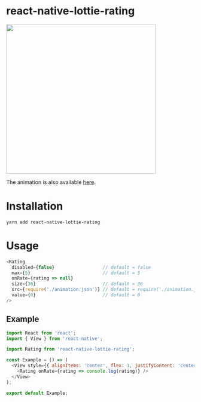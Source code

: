 # react-native-lottie-rating
<img src="https://raw.githubusercontent.com/sonaye/react-native-lottie-rating/master/demo.gif" width="400">

The animation is also available [here](http://www.lottiefiles.com/138-star).

# Installation
`yarn add react-native-lottie-rating`

# Usage
```javascript
<Rating
  disabled={false}                  // default = false
  max={5}                           // default = 5
  onRate={rating => null}
  size={36}                         // default = 36
  src={require('./animation.json')} // default = require('./animation.json')
  value={0}                         // default = 0
/>
```

## Example
```javascript
import React from 'react';
import { View } from 'react-native';

import Rating from 'react-native-lottie-rating';

const Example = () => (
  <View style={{ alignItems: 'center', flex: 1, justifyContent: 'center' }}>
    <Rating onRate={rating => console.log(rating)} />
  </View>
);

export default Example;
```
